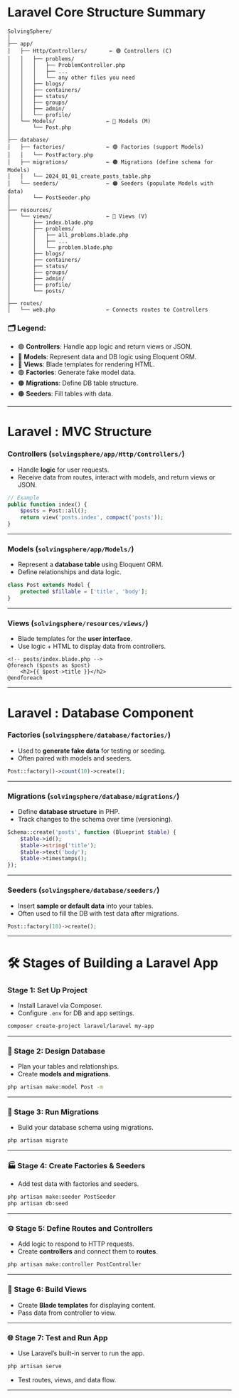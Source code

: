 

# Laravel Core Structure Summary
```
SolvingSphere/
│
├── app/
│   ├── Http/Controllers/       ← 🟢 Controllers (C)
│   │   ├── problems/
│   │   │   ├── ProblemController.php
│   │   │   ├── ...
│   │   │   └── any other files you need
│   │   ├── blogs/
│   │   ├── containers/
│   │   ├── status/
│   │   ├── groups/
│   │   ├── admin/
│   │   └── profile/
│   └── Models/                ← 🔵 Models (M)
│       └── Post.php
│
├── database/
│   ├── factories/             ← 🟣 Factories (support Models)
│   │   └── PostFactory.php
│   ├── migrations/            ← 🟤 Migrations (define schema for Models)
│   │   └── 2024_01_01_create_posts_table.php
│   └── seeders/               ← 🟠 Seeders (populate Models with data)
│       └── PostSeeder.php
│
├── resources/
│   └── views/                 ← 🔴 Views (V)
│       ├── index.blade.php
│       ├── problems/
│       │   ├── all_problems.blade.php
│       │   ├── ...
│       │   └── problem.blade.php
│       ├── blogs/
│       ├── containers/
│       ├── status/
│       ├── groups/
│       ├── admin/
│       ├── profile/
│       └── posts/
│
├── routes/
│   └── web.php                ← Connects routes to Controllers
```

### 🗂️ Legend:
* 🟢 **Controllers**: Handle app logic and return views or JSON.
* 🔵 **Models**: Represent data and DB logic using Eloquent ORM.
* 🔴 **Views**: Blade templates for rendering HTML.
* 🟣 **Factories**: Generate fake model data.
* 🟤 **Migrations**: Define DB table structure.
* 🟠 **Seeders**: Fill tables with data.
---

# Laravel : MVC Structure

### **Controllers** (`solvingsphere/app/Http/Controllers/`)
* Handle **logic** for user requests.
* Receive data from routes, interact with models, and return views or JSON.
```php
// Example
public function index() {
    $posts = Post::all();
    return view('posts.index', compact('posts'));
}
```
---

### **Models** (`solvingsphere/app/Models/`)
* Represent a **database table** using Eloquent ORM.
* Define relationships and data logic.
```php
class Post extends Model {
    protected $fillable = ['title', 'body'];
}
```
---

### **Views** (`solvingsphere/resources/views/`)
* Blade templates for the **user interface**.
* Use logic + HTML to display data from controllers.
```blade
<!-- posts/index.blade.php -->
@foreach ($posts as $post)
    <h2>{{ $post->title }}</h2>
@endforeach
```
---

# Laravel : Database Component
### **Factories** (`solvingsphere/database/factories/`)
* Used to **generate fake data** for testing or seeding.
* Often paired with models and seeders.
```php
Post::factory()->count(10)->create();
```
---

### **Migrations** (`solvingsphere/database/migrations/`)
* Define **database structure** in PHP.
* Track changes to the schema over time (versioning).
```php
Schema::create('posts', function (Blueprint $table) {
    $table->id();
    $table->string('title');
    $table->text('body');
    $table->timestamps();
});
```
---

### **Seeders** (`solvingsphere/database/seeders/`)
* Insert **sample or default data** into your tables.
* Often used to fill the DB with test data after migrations.
```php
Post::factory(10)->create();
```
---



# 🛠️ Stages of Building a Laravel App

### Stage 1: **Set Up Project**
* Install Laravel via Composer.
* Configure `.env` for DB and app settings.
```bash
composer create-project laravel/laravel my-app
```
---

### 🧱 Stage 2: **Design Database**
* Plan your tables and relationships.
* Create **models and migrations**.
```bash
php artisan make:model Post -m
```
---

### 📂 Stage 3: **Run Migrations**
* Build your database schema using migrations.
```bash
php artisan migrate
```
---

### 🏭 Stage 4: **Create Factories & Seeders**
* Add test data with factories and seeders.
```bash
php artisan make:seeder PostSeeder
php artisan db:seed
```
---

### ⚙️ Stage 5: **Define Routes and Controllers**
* Add logic to respond to HTTP requests.
* Create **controllers** and connect them to **routes**.
```bash
php artisan make:controller PostController
```
---

### 🧠 Stage 6: **Build Views**
* Create **Blade templates** for displaying content.
* Pass data from controller to view.
---

### 🌐 Stage 7: **Test and Run App**
* Use Laravel’s built-in server to run the app.
```bash
php artisan serve
```
* Test routes, views, and data flow.
---

